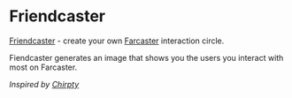 # Friendcaster

[Friendcaster](http://friend-caster.herokuapp.com/) - create your own [Farcaster](https://farcaster.xyz) interaction circle.

Fiendcaster generates an image that shows you the users you interact with most on Farcaster.

*Inspired by [Chirpty](https://chirpty.com/)*
